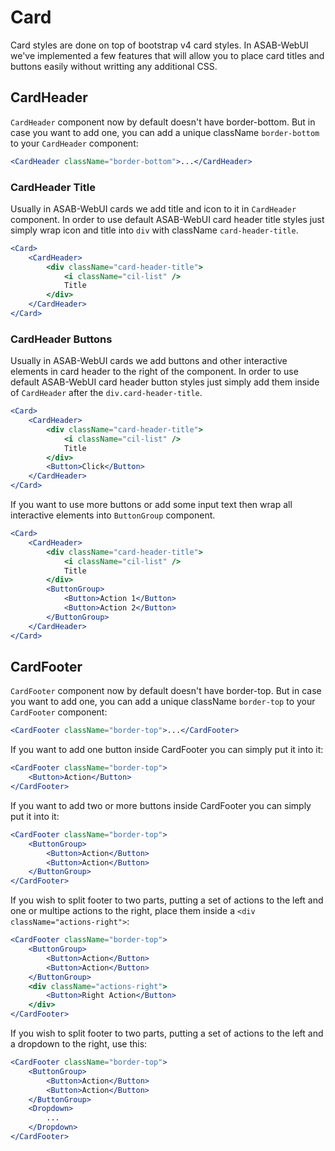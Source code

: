 # Card

Card styles are done on top of bootstrap v4 card styles. In ASAB-WebUI we've implemented a few features that will allow you to place card titles and buttons easily without writting any additional CSS.

## CardHeader

`CardHeader` component now by default doesn't have border-bottom. But in case you want to add one, you can add a unique className `border-bottom` to your `CardHeader` component:

```jsx
<CardHeader className="border-bottom">...</CardHeader>
```

### CardHeader Title

Usually in ASAB-WebUI cards we add title and icon to it in `CardHeader` component. In order to use default ASAB-WebUI card header title styles just simply wrap icon and title into `div` with className `card-header-title`.

```jsx
<Card>
	<CardHeader>
		<div className="card-header-title">
			<i className="cil-list" />
			Title
		</div>
	</CardHeader>
</Card>
```

### CardHeader Buttons

Usually in ASAB-WebUI cards we add buttons and other interactive elements in card header to the right of the component.
In order to use default ASAB-WebUI card header button styles just simply add them inside of `CardHeader` after the `div.card-header-title`.

```jsx
<Card>
	<CardHeader>
		<div className="card-header-title">
			<i className="cil-list" />
			Title
		</div>
		<Button>Click</Button>
	</CardHeader>
</Card>
```

If you want to use more buttons or add some input text then wrap all interactive elements into `ButtonGroup` component.

```jsx
<Card>
	<CardHeader>
		<div className="card-header-title">
			<i className="cil-list" />
			Title
		</div>
		<ButtonGroup>
			<Button>Action 1</Button>
			<Button>Action 2</Button>
		</ButtonGroup>
	</CardHeader>
</Card>
```

## CardFooter

`CardFooter` component now by default doesn't have border-top. But in case you want to add one, you can add a unique className `border-top` to your `CardFooter` component:

```jsx
<CardFooter className="border-top">...</CardFooter>
```

If you want to add one button inside CardFooter you can simply put it into it:

```jsx
<CardFooter className="border-top">
	<Button>Action</Button>
</CardFooter>
```

If you want to add two or more buttons inside CardFooter you can simply put it into it:

```jsx
<CardFooter className="border-top">
	<ButtonGroup>
		<Button>Action</Button>
		<Button>Action</Button>
	</ButtonGroup>
</CardFooter>
```

If you wish to split footer to two parts, putting a set of actions to the left and one or multipe actions to the right, place them inside a ```<div className="actions-right">```:

```jsx
<CardFooter className="border-top">
	<ButtonGroup>
		<Button>Action</Button>
		<Button>Action</Button>
	</ButtonGroup>
	<div className="actions-right">
		<Button>Right Action</Button>
	</div>
</CardFooter>
```

If you wish to split footer to two parts, putting a set of actions to the left and a dropdown to the right, use this:

```jsx
<CardFooter className="border-top">
	<ButtonGroup>
		<Button>Action</Button>
		<Button>Action</Button>
	</ButtonGroup>
	<Dropdown>
		...
	</Dropdown>
</CardFooter>
```
